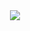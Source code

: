 <div align="center">
    <a href="https://discord.gg/57E3qJuE" title="Discord Profile">
        <picture>
            <source media="(prefers-color-scheme: dark)" srcset="https://lanyard.cnrad.dev/api/823114734425079809?idleMessage=I%20breathe%20when%20I'm%20bored&theme=dark&showDisplayName=true">
            <source media="(prefers-color-scheme: light)" srcset="https://lanyard.cnrad.dev/api/823114734425079809?idleMessage=I%20breathe%20when%20I'm%20bored&theme=light&showDisplayName=true">
            <img src="https://lanyard.cnrad.dev/api/823114734425079809?idleMessage=I%20breathe%20when%20I'm%20bored&theme=light&showDisplayName=true">
        </picture>
    </a>
</div>
